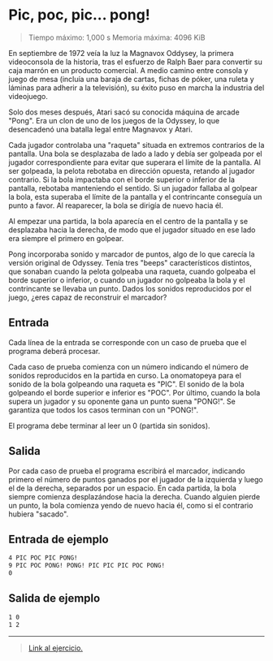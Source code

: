 # Pic, poc, pic... pong!

>Tiempo máximo: 1,000 s  Memoria máxima: 4096 KiB

En septiembre de 1972 veía la luz la Magnavox Oddysey, la primera videoconsola de la historia, tras el esfuerzo de Ralph Baer para convertir su caja marrón en un producto comercial. A medio camino entre consola y juego de mesa (incluía una baraja de cartas, fichas de póker, una ruleta y láminas para adherir a la televisión), su éxito puso en marcha la industria del videojuego.

Solo dos meses después, Atari sacó su conocida máquina de arcade "Pong". Era un clon de uno de los juegos de la Odyssey, lo que desencadenó una batalla legal entre Magnavox y Atari.

Cada jugador controlaba una "raqueta" situada en extremos contrarios de la pantalla. Una bola se desplazaba de lado a lado y debía ser golpeada por el jugador correspondiente para evitar que superara el límite de la pantalla. Al ser golpeada, la pelota rebotaba en dirección opuesta, retando al jugador contrario. Si la bola impactaba con el borde superior o inferior de la pantalla, rebotaba manteniendo el sentido. Si un jugador fallaba al golpear la bola, esta superaba el límite de la pantalla y el contrincante conseguía un punto a favor. Al reaparecer, la bola se dirigía de nuevo hacia él.

Al empezar una partida, la bola aparecía en el centro de la pantalla y se desplazaba hacia la derecha, de modo que el jugador situado en ese lado era siempre el primero en golpear.

Pong incorporaba sonido y marcador de puntos, algo de lo que carecía la versión original de Odyssey. Tenía tres "beeps" característicos distintos, que sonaban cuando la pelota golpeaba una raqueta, cuando golpeaba el borde superior o inferior, o cuando un jugador no golpeaba la bola y el contrincante se llevaba un punto. Dados los sonidos reproducidos por el juego, ¿eres capaz de reconstruir el marcador?

## Entrada

Cada línea de la entrada se corresponde con un caso de prueba que el programa deberá procesar.

Cada caso de prueba comienza con un número indicando el número de sonidos reproducidos en la partida en curso. La onomatopeya para el sonido de la bola golpeando una raqueta es "PIC". El sonido de la bola golpeando el borde superior e inferior es "POC". Por último, cuando la bola supera un jugador y su oponente gana un punto suena "PONG!". Se garantiza que todos los casos terminan con un "PONG!".

El programa debe terminar al leer un 0 (partida sin sonidos).

## Salida

Por cada caso de prueba el programa escribirá el marcador, indicando primero el número de puntos ganados por el jugador de la izquierda y luego el de la derecha, separados por un espacio. En cada partida, la bola siempre comienza desplazándose hacia la derecha. Cuando alguien pierde un punto, la bola comienza yendo de nuevo hacia él, como si el contrario hubiera "sacado".

## Entrada de ejemplo

```cmd
4 PIC POC PIC PONG!
9 PIC POC PONG! PONG! PIC PIC PIC POC PONG!
0
```

## Salida de ejemplo

```cmd
1 0
1 2
```

---

> [Link  al ejercicio.](https://www.aceptaelreto.com/problem/statement.php?id=616&cat=151)

